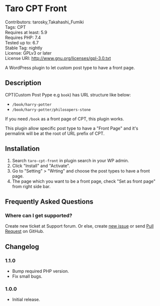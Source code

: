 Taro CPT Front
===============================================

Contributors: tarosky,Takahashi_Fumiki  
Tags: CPT  
Requires at least: 5.9  
Requires PHP: 7.4  
Tested up to: 6.7  
Stable Tag: nightly  
License: GPLv3 or later  
License URI: http://www.gnu.org/licenses/gpl-3.0.txt  

A WordPress plugin to let custom post type to have a front page.

## Description

CPT(Custom Post Pype e.g `book`) has URL structure like below:

- `/book/harry-potter`
- `/book/harry-potter/philosopers-stone`

If you need `/book` as a front page of CPT, this plugin works.

This plugin allow specific post type to have a "Front Page" and it's permalink will be at the root of URL prefix of CPT.

## Installation

1. Search `taro-cpt-front` in plugin search in your WP admin.
2. Click "Install" and "Activate".
3. Go to "Setting" > "Wrting" and choose the post types to have a front page.
4. The page which you want to be a front page, check "Set as front page" from right side bar.

## Frequently Asked Questions

### Where can I get supported?

Create new ticket at Support forum. Or else, create [new issue](https://github.com/tarosky/taro-cpt-front/issues) or send [Pull Request](https://github.com/tarosky/taro-cpt-front/pulls) on GitHub.

## Changelog

### 1.1.0

* Bump required PHP version.
* Fix small bugs.

### 1.0.0

* Initial release.
